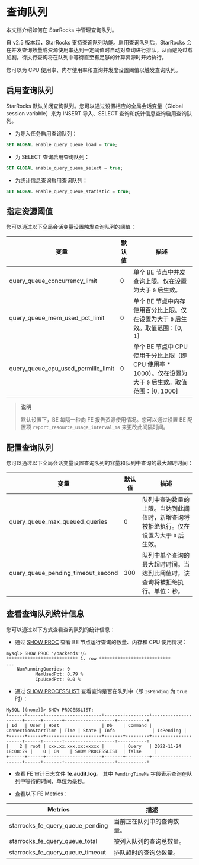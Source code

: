 # 查询队列

本文档介绍如何在 StarRocks 中管理查询队列。

自 v2.5 版本起，StarRocks 支持查询队列功能。启用查询队列后，StarRocks 会在并发查询数量或资源使用率达到一定阈值时自动对查询进行排队，从而避免过载加剧。待执行查询将在队列中等待直至有足够的计算资源时开始执行。

您可以为 CPU 使用率、内存使用率和查询并发度设置阈值以触发查询队列。

## 启用查询队列

StarRocks 默认关闭查询队列。您可以通过设置相应的全局会话变量（Global session variable）来为 INSERT 导入、SELECT 查询和统计信息查询启用查询队列。

- 为导入任务启用查询队列：

```SQL
SET GLOBAL enable_query_queue_load = true;
```

- 为 SELECT 查询启用查询队列：

```SQL
SET GLOBAL enable_query_queue_select = true;
```

- 为统计信息查询启用查询队列：

```SQL
SET GLOBAL enable_query_queue_statistic = true;
```

## 指定资源阈值

您可以通过以下全局会话变量设置触发查询队列的阈值：

| **变量**                            | **默认值** | **描述**                                                     |
| ----------------------------------- | ---------- | ------------------------------------------------------------ |
| query_queue_concurrency_limit       | 0          | 单个 BE 节点中并发查询上限。仅在设置为大于 `0` 后生效。      |
| query_queue_mem_used_pct_limit      | 0          | 单个 BE 节点中内存使用百分比上限。仅在设置为大于 `0` 后生效。取值范围：[0, 1] |
| query_queue_cpu_used_permille_limit | 0          | 单个 BE 节点中 CPU 使用千分比上限（即 CPU 使用率 * 1000）。仅在设置为大于 `0` 后生效。取值范围：[0, 1000] |

> **说明**
>
> 默认设置下，BE 每隔一秒向 FE 报告资源使用情况。您可以通过设置 BE 配置项 `report_resource_usage_interval_ms` 来更改此间隔时间。

## 配置查询队列

您可以通过以下全局会话变量设置查询队列的容量和队列中查询的最大超时时间：

| **变量**                           | **默认值** | **描述**                                                     |
| ---------------------------------- | ---------- | ------------------------------------------------------------ |
| query_queue_max_queued_queries     | 0          | 队列中查询数量的上限。当达到此阈值时，新增查询将被拒绝执行。仅在设置为大于 `0` 后生效。 |
| query_queue_pending_timeout_second | 300        | 队列中单个查询的最大超时时间。当达到此阈值时，该查询将被拒绝执行。单位：秒。 |

## 查看查询队列统计信息

您可以通过以下方式查看查询队列的统计信息：

- 通过 [SHOW PROC](../sql-reference/sql-statements/Administration/SHOW_PROC.md) 查看 BE 节点运行查询的数量、内存和 CPU 使用情况：

```Plain
mysql> SHOW PROC '/backends'\G
*************************** 1. row ***************************
...
    NumRunningQueries: 0
           MemUsedPct: 0.79 %
           CpuUsedPct: 0.0 %
```

- 通过 [SHOW PROCESSLIST](../sql-reference/sql-statements/Administration/SHOW_PROCESSLIST.md) 查看查询是否在队列中（即 `IsPending` 为 `true` 时）：

```Plain
MySQL [(none)]> SHOW PROCESSLIST;
+------+------+---------------------+-------+---------+---------------------+------+-------+-------------------+-----------+
| Id   | User | Host                | Db    | Command | ConnectionStartTime | Time | State | Info              | IsPending |
+------+------+---------------------+-------+---------+---------------------+------+-------+-------------------+-----------+
|    2 | root | xxx.xx.xxx.xx:xxxxx |       | Query   | 2022-11-24 18:08:29 |    0 | OK    | SHOW PROCESSLIST  | false     |
+------+------+---------------------+-------+---------+---------------------+------+-------+-------------------+-----------+
```

- 查看 FE 审计日志文件 **fe.audit.log**。 其中 `PendingTimeMs` 字段表示查询在队列中等待的时间，单位为毫秒。

- 查看以下 FE Metrics：

| **Metrics**                      | **描述**                   |
| -------------------------------- | -------------------------- |
| starrocks_fe_query_queue_pending | 当前正在队列中的查询数量。 |
| starrocks_fe_query_queue_total   | 被列入队列的查询总数量。   |
| starrocks_fe_query_queue_timeout | 排队超时的查询总数量。     |
